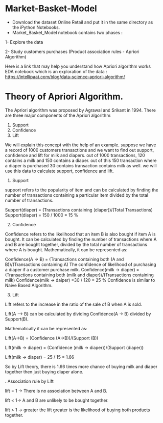 # Market-Basket-Model

* Download the dataset Online Retail and put it in the same directory as the iPython Notebooks.
* Market_Basket_Model notebook contains two phases :  

1- Explore the data  

2- Study customers purchases (Product association rules - Apriori Algorithm)  


Here is a link that may help you understand how Apriori algorithm works 
EDA notebook which is an exploration of the data : https://intellipaat.com/blog/data-science-apriori-algorithm/

# Theory of Apriori Algorithm.
The Apriori algorithm was proposed by Agrawal and Srikant in 1994.
There are three major components of the Apriori algorithm:
1) Support
2) Confidence
3) Lift

We will explain this concept with the help of an example.
suppose we have a record of 1000 customers transactions and we want to find out support, confidence and lift for milk and diapers. out of 1000 transactions, 120 contains a milk and 150 contains a diaper. out of this 150 transaction where a diaper is purchased 30 contains transaction contains milk as well. we will use this data to calculate support, confidence and lift.

1) Support

support refers to the popularity of item and can be calculated by finding the number of transactions containing a particular item divided by the total number of transactions.

Support(diaper) = (Transactions containing (diaper))/(Total Transactions)
Support(diaper) = 150 / 1000 = 15 %

2) Confidence

Confidence refers to the likelihood that an item B is also bought if item A is bought. It can be calculated by finding the number of transactions where A and B are bought together, divided by the total number of transactions where A is bought. Mathematically, it can be represented as:

Confidence(A → B) = (Transactions containing both (A and B))/(Transactions containing A)
The confidence of likelihood of purchasing a diaper if a customer purchase milk.
Confidence(milk → diaper) = (Transactions containing both (milk and diaper))/(Transactions containing milk)
Confidence(milk → daiper) =30 / 120 = 25 %
Confidence is similar to Naive Based Algorithm.

3) Lift

Lift refers to the increase in the ratio of the sale of B when A is sold.

Lift(A –> B) can be calculated by dividing Confidence(A -> B) divided by Support(B).

Mathematically it can be represented as:

Lift(A→B) = (Confidence (A→B))/(Support (B))

Lift(milk → diaper) = (Confidence (milk → diaper))/(Support (diaper))

Lift(milk → diaper) = 25 / 15 = 1.66

So by Lift theory, there is 1.66 times more chance of buying milk and diaper together then just buying diaper alone.


. Association rule by Lift


lift = 1 → There is no association between A and B.

lift < 1→ A and B are unlikely to be bought together.

lift > 1 → greater the lift greater is the likelihood of buying both products together.
